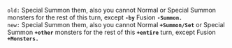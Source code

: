 `old:` Special Summon them, also you cannot Normal or Special Summon monsters for the rest of this turn, except **`-by`** Fusion **`-Summon.`**  
`new:` Special Summon them, also you cannot Normal **`+Summon/Set`** or Special Summon **`+other`** monsters for the rest of this **`+entire`** turn, except Fusion **`+Monsters.`**
